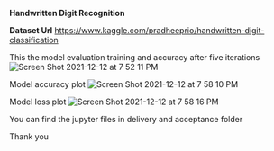 **Handwritten Digit Recognition**


**Dataset Url** 
https://www.kaggle.com/pradheeprio/handwritten-digit-classification


This the model evaluation training and accuracy after five iterations
![Screen Shot 2021-12-12 at 7 52 11 PM](https://user-images.githubusercontent.com/92343352/145737078-3e1399c1-d3ac-4d64-bb3a-3f074807e172.png)


Model accuracy plot
![Screen Shot 2021-12-12 at 7 58 10 PM](https://user-images.githubusercontent.com/92343352/145737192-0d0f8e21-236b-4d21-8394-3156f4ea13b7.png)


Model loss plot
![Screen Shot 2021-12-12 at 7 58 16 PM](https://user-images.githubusercontent.com/92343352/145737199-36c8ca5b-44e4-4d38-b2d6-11a7f97bedcd.png)


You can find the jupyter files in delivery and acceptance folder

Thank you
